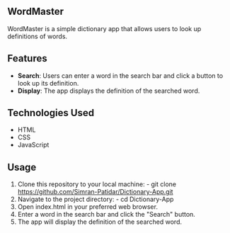 ## WordMaster

WordMaster is a simple dictionary app that allows users to look up definitions of words.


## Features

- **Search**: Users can enter a word in the search bar and click a button to look up its definition.
- **Display**: The app displays the definition of the searched word.

## Technologies Used

- HTML
- CSS
- JavaScript

## Usage

 1. Clone this repository to your local machine:  - git clone https://github.com/Simran-Patidar/Dictionary-App.git
 2. Navigate to the project directory: - cd Dictionary-App
 3. Open index.html in your preferred web browser.
 4. Enter a word in the search bar and click the "Search" button.
 5. The app will display the definition of the searched word.
